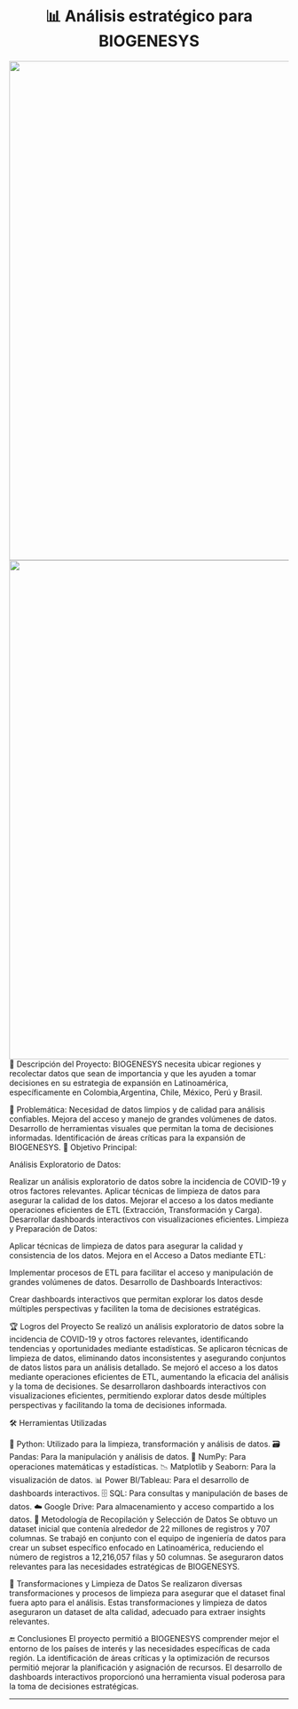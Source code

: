 <div align="center">
  <h1 style="font-weight:bold;">
    📊 Análisis estratégico para BIOGENESYS
  </h1>
  <img src="https://imgur.com/0802f768-8e7f-4f78-b2ce-ad1c5bad7a07" width="900px">
  <br> 
  <img src="https://imgur.com/ca48b36f-2879-4bf6-9e51-5fe7d640c81a" width="900px">
</div>
🧬 Descripción del Proyecto:
BIOGENESYS necesita ubicar regiones y recolectar datos que sean de importancia y que les ayuden a tomar decisiones en su estrategia de expansión en Latinoamérica, específicamente en Colombia,Argentina, Chile, México, Perú y Brasil.

:stop_sign: Problemática:
Necesidad de datos limpios y de calidad para análisis confiables.
Mejora del acceso y manejo de grandes volúmenes de datos.
Desarrollo de herramientas visuales que permitan la toma de decisiones informadas.
Identificación de áreas críticas para la expansión de BIOGENESYS.
🎯 Objetivo Principal:

Análisis Exploratorio de Datos:

Realizar un análisis exploratorio de datos sobre la incidencia de COVID-19 y otros factores relevantes.
Aplicar técnicas de limpieza de datos para asegurar la calidad de los datos.
Mejorar el acceso a los datos mediante operaciones eficientes de ETL (Extracción, Transformación y Carga).
Desarrollar dashboards interactivos con visualizaciones eficientes.
Limpieza y Preparación de Datos:

Aplicar técnicas de limpieza de datos para asegurar la calidad y consistencia de los datos.
Mejora en el Acceso a Datos mediante ETL:

Implementar procesos de ETL para facilitar el acceso y manipulación de grandes volúmenes de datos.
Desarrollo de Dashboards Interactivos:

Crear dashboards interactivos que permitan explorar los datos desde múltiples perspectivas y faciliten la toma de decisiones estratégicas.

🏆 Logros del Proyecto
Se realizó un análisis exploratorio de datos sobre la incidencia de COVID-19 y otros factores relevantes, identificando tendencias y oportunidades mediante estadísticas.
Se aplicaron técnicas de limpieza de datos, eliminando datos inconsistentes y asegurando conjuntos de datos listos para un análisis detallado.
Se mejoró el acceso a los datos mediante operaciones eficientes de ETL, aumentando la eficacia del análisis y la toma de decisiones.
Se desarrollaron dashboards interactivos con visualizaciones eficientes, permitiendo explorar datos desde múltiples perspectivas y facilitando la toma de decisiones informada.


🛠️ Herramientas Utilizadas

🐍 Python: Utilizado para la limpieza, transformación y análisis de datos.
🗃️ Pandas: Para la manipulación y análisis de datos.
🔢 NumPy: Para operaciones matemáticas y estadísticas.
📉 Matplotlib y Seaborn: Para la visualización de datos.
📊 Power BI/Tableau: Para el desarrollo de dashboards interactivos.
🗄️ SQL: Para consultas y manipulación de bases de datos.
☁️ Google Drive: Para almacenamiento y acceso compartido a los datos.
📝 Metodología de Recopilación y Selección de Datos
Se obtuvo un dataset inicial que contenía alrededor de 22 millones de registros y 707 columnas.
Se trabajó en conjunto con el equipo de ingeniería de datos para crear un subset específico enfocado en Latinoamérica, reduciendo el número de registros a 12,216,057 filas y 50 columnas.
Se aseguraron datos relevantes para las necesidades estratégicas de BIOGENESYS.

🔄 Transformaciones y Limpieza de Datos
Se realizaron diversas transformaciones y procesos de limpieza para asegurar que el dataset final fuera apto para el análisis.
Estas transformaciones y limpieza de datos aseguraron un dataset de alta calidad, adecuado para extraer insights relevantes.

🔚 Conclusiones
El proyecto permitió a BIOGENESYS comprender mejor el entorno de los países de interés y las necesidades específicas de cada región.
La identificación de áreas críticas y la optimización de recursos permitió mejorar la planificación y asignación de recursos.
El desarrollo de dashboards interactivos proporcionó una herramienta visual poderosa para la toma de decisiones estratégicas.

---



